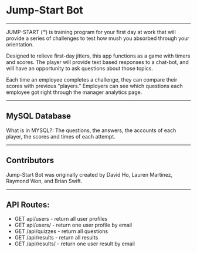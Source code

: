 # Jump-Start Bot

 <hr>

 JUMP-START (℠) is training program for your first day at work that will provide a series of challenges to test how mush you absorbed through your orientation.

 Designed to relieve first-day jitters, this app functions as a game with timers and scores. The player will provide text based responses to a chat-bot, and will have an opportunity to ask questions about those topics.

 Each time an employee completes a challenge, they can compare their scores with previous "players." Employers can see which questions each employee got right through the manager analytics page.

 <hr>

 ## MySQL Database
 What is in MYSQL?: The questions, the answers, the accounts of each player, the scores and times of each attempt.

 <hr>

 ## Contributors

Jump-Start Bot was originally created by David Ho, Lauren Martinez, Raymond Won, and Brian Swift.

<hr>

## API Routes:

* GET api/users - return all user profiles
* GET api/users/<email>   - return one user profile by email
* GET /api/quizzes - return all questions
* GET /api/results - return all results
* GET /api/results/<email> - return one user result by email
